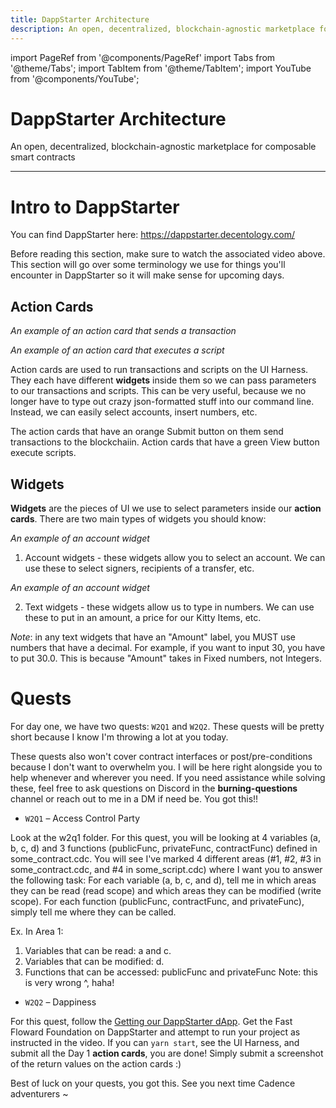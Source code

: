 ```yaml
---
title: DappStarter Architecture
description: An open, decentralized, blockchain-agnostic marketplace for composable smart contracts
---
```


import PageRef from '@components/PageRef'
import Tabs from '@theme/Tabs';
import TabItem from '@theme/TabItem';
import YouTube from '@components/YouTube';

# DappStarter Architecture

An open, decentralized, blockchain-agnostic marketplace for composable smart contracts

---

<YouTube videoId="scZZiFXfXa4"/>

# Intro to DappStarter

You can find DappStarter here: https://dappstarter.decentology.com/

Before reading this section, make sure to watch the associated video above. This section will go over some terminology we use for things you'll encounter in DappStarter so it will make sense for upcoming days.

## Action Cards

<!-- ![Transaction Action Card](images/transaction_action_card.png) -->

_An example of an action card that sends a transaction_

<!-- ![Script Action Card](images/script_action_card.png) -->

_An example of an action card that executes a script_

Action cards are used to run transactions and scripts on the UI Harness. They each have different **widgets** inside them so we can pass parameters to our transactions and scripts. This can be very useful, because we no longer have to type out crazy json-formatted stuff into our command line. Instead, we can easily select accounts, insert numbers, etc.

The action cards that have an orange Submit button on them send transactions to the blockchaiin. Action cards that have a green View button execute scripts.

## Widgets

**Widgets** are the pieces of UI we use to select parameters inside our **action cards**. There are two main types of widgets you should know:

<!-- ![Account Widget](images/account_widget.png) -->

_An example of an account widget_

1. Account widgets - these widgets allow you to select an account. We can use these to select signers, recipients of a transfer, etc.

<!-- ![Text Widget](images/text_widget.png) -->

_An example of an account widget_

2. Text widgets - these widgets allow us to type in numbers. We can use these to put in an amount, a price for our Kitty Items, etc.

_Note_: in any text widgets that have an "Amount" label, you MUST use numbers that have a decimal. For example, if you want to input 30, you have to put 30.0. This is because "Amount" takes in Fixed numbers, not Integers.

# Quests

For day one, we have two quests: `W2Q1` and `W2Q2`. These quests will be pretty short because I know I'm throwing a lot at you today.

These quests also won't cover contract interfaces or post/pre-conditions because I don't want to overwhelm you. I will be here right alongside you to help whenever and wherever you need. If you need assistance while solving these, feel free to ask questions on Discord in the **burning-questions** channel or reach out to me in a DM if need be. You got this!!

- `W2Q1` – Access Control Party

Look at the w2q1 folder. For this quest, you will be looking at 4 variables (a, b, c, d) and 3 functions (publicFunc, privateFunc, contractFunc) defined in some_contract.cdc. You will see I've marked 4 different areas (#1, #2, #3 in some_contract.cdc, and #4 in some_script.cdc) where I want you to answer the following task: For each variable (a, b, c, and d), tell me in which areas they can be read (read scope) and which areas they can be modified (write scope). For each function (publicFunc, contractFunc, and privateFunc), simply tell me where they can be called.

Ex. In Area 1:

1. Variables that can be read: a and c.
2. Variables that can be modified: d.
3. Functions that can be accessed: publicFunc and privateFunc
   Note: this is very wrong ^, haha!

- `W2Q2` – Dappiness

For this quest, follow the [Getting our DappStarter dApp](https://www.youtube.com/watch?v=-CuH95wtR-I). Get the Fast Floward Foundation on DappStarter and attempt to run your project as instructed in the video. If you can `yarn start`, see the UI Harness, and submit all the Day 1 **action cards**, you are done! Simply submit a screenshot of the return values on the action cards :)

Best of luck on your quests, you got this. See you next time Cadence adventurers ~
